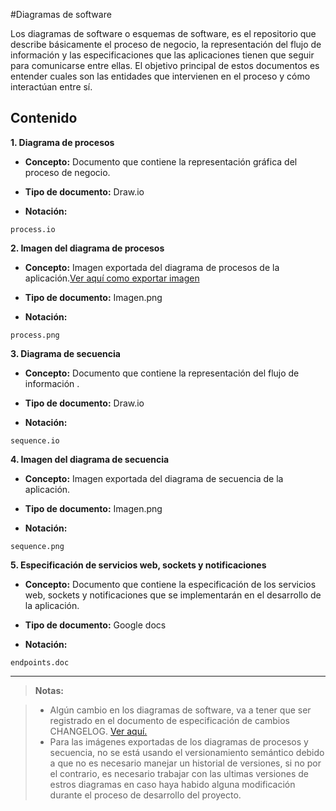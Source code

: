 #Diagramas de software

Los diagramas de software o esquemas de software, es el repositorio que describe básicamente el proceso de negocio, la representación del flujo de información y las especificaciones que las aplicaciones tienen que seguir para comunicarse entre ellas.
El objetivo principal de estos documentos es entender cuales son las entidades que intervienen en el proceso y cómo interactúan entre sí.


## Contenido

**1. Diagrama de procesos**

* **Concepto:** Documento que contiene la representación gráfica del proceso de negocio.

* **Tipo de documento:** Draw.io

* **Notación:**

 ```
process.io
 ```

**2. Imagen del diagrama de procesos**


* **Concepto:** Imagen exportada del diagrama de procesos de la aplicación.[Ver aquí como exportar imagen](https://github.com/doapps/dspp/blob/master/docs/procedures.md#exportar-imagen)

* **Tipo de documento:** Imagen.png

* **Notación:**

 ```
process.png
 ```


**3. Diagrama de secuencia**

* **Concepto:** Documento que contiene la representación del flujo de información .

* **Tipo de documento:** Draw.io

* **Notación:**

 ```
sequence.io
 ```

**4. Imagen del diagrama de secuencia**


* **Concepto:** Imagen exportada del diagrama de secuencia de la aplicación.

* **Tipo de documento:** Imagen.png

* **Notación:**

 ```
sequence.png
 ```


**5. Especificación de servicios web, sockets y notificaciones**


* **Concepto:** Documento que contiene la especificación de los servicios web, sockets y notificaciones que se implementarán en el desarrollo de la aplicación.

* **Tipo de documento:** Google docs

* **Notación:**

 ```
endpoints.doc
 ```

---
> **Notas:**

>* Algún cambio en los diagramas de software, va a tener que ser registrado en el documento de especificación de cambios  CHANGELOG. [Ver aquí.](http://wikipedia.org)
>* Para las imágenes exportadas de los diagramas de procesos y secuencia, no se está usando el versionamiento semántico debido a que no es necesario manejar un historial de versiones, si no por el contrario, es necesario trabajar con las ultimas versiones de estros diagramas en caso haya habido alguna modificación durante el proceso de desarrollo del proyecto.
